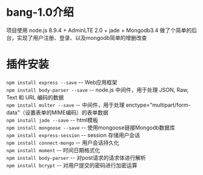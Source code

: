 # bang-1.0介绍
项目使用 node.js 8.9.4 + AdminLTE 2.0 + jade + Mongodb3.4 做了个简单的后台，实现了用户注册、登录、以及mongodb简单的增删改查
# 插件安装
`npm install express --save`   -- Web应用框架  
`npm install body-parser --save`    -- node.js 中间件，用于处理 JSON, Raw, Text 和 URL 编码的数据  
`npm install multer --save`    -- 中间件，用于处理 enctype="multipart/form-data"（设置表单的MIME编码）的表单数据    
`npm install jade --save` -- html模板  
`npm install mongoose --save` -- 使用mongoose链接Mongodb数据库  
`npm install express-session` -- session 存储用户会话  
`npm install connect-mongo` -- 用户会话持久化  
`npm install moment`  -- 时间日期格式化  
`npm install body-parser` -- 对post请求的请求体进行解析    
`npm install bcrypt` -- 对用户提交的密码进行加密运算

